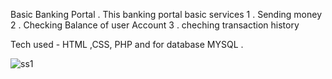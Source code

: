 Basic Banking Portal .
This banking portal basic services 
1 . Sending money
2 . Checking Balance of user Account
3 . cheching transaction history

Tech used - HTML ,CSS, PHP and for database MYSQL .





![ss1](https://github.com/sandeep13122002/spark-GRIP/assets/99673489/3b068ac9-d087-404a-8fe0-4fb5237c6c4f)
